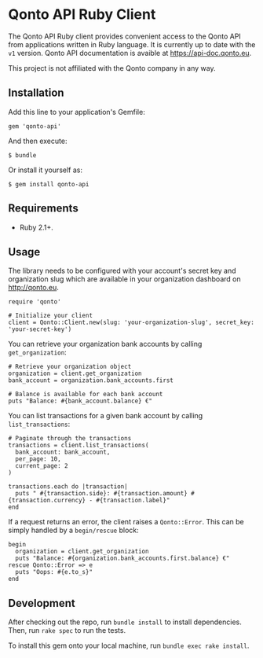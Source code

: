 # Qonto API Ruby Client

The Qonto API Ruby client provides convenient access to the Qonto API from applications written in Ruby language.
It is currently up to date with the `v1` version. Qonto API documentation is avaible at https://api-doc.qonto.eu.

This project is not affiliated with the Qonto company in any way.

## Installation

Add this line to your application's Gemfile:

    gem 'qonto-api'

And then execute:

    $ bundle

Or install it yourself as:

    $ gem install qonto-api

## Requirements

* Ruby 2.1+.

## Usage

The library needs to be configured with your account's secret key and organization
slug which are available in your organization dashboard on http://qonto.eu.

    require 'qonto'

    # Initialize your client
    client = Qonto::Client.new(slug: 'your-organization-slug', secret_key: 'your-secret-key')

You can retrieve your organization bank accounts by calling `get_organization`:

    # Retrieve your organization object
    organization = client.get_organization
    bank_account = organization.bank_accounts.first

    # Balance is available for each bank account
    puts "Balance: #{bank_account.balance} €"

You can list transactions for a given bank account by calling `list_transactions`:

    # Paginate through the transactions
    transactions = client.list_transactions(
      bank_account: bank_account,
      per_page: 10,
      current_page: 2
    )

    transactions.each do |transaction|
      puts " #{transaction.side}: #{transaction.amount} #{transaction.currency} - #{transaction.label}"
    end

If a request returns an error, the client raises a `Qonto::Error`. This can be simply
handled by a `begin/rescue` block:

    begin
      organization = client.get_organization
      puts "Balance: #{organization.bank_accounts.first.balance} €"
    rescue Qonto::Error => e
      puts "Oops: #{e.to_s}"
    end

## Development

After checking out the repo, run `bundle install` to install dependencies. Then, run `rake spec` to run the tests.

To install this gem onto your local machine, run `bundle exec rake install`.
